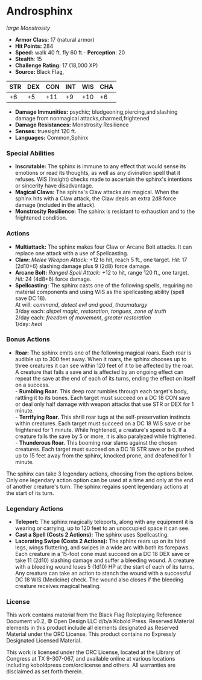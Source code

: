 # Androsphinx

*large* *Monstrosity*

- **Armor Class:** 17 (natural armor)
- **Hit Points:** 284 
- **Speed:** walk 40 ft. fly 60 ft.- **Perception**: 20
- **Stealth**: 15
- **Challenge Rating:** 17 (18,000 XP)
- **Source:** Black Flag,

| STR | DEX | CON | INT | WIS | CHA |
| --- | --- | --- | --- | --- | --- |
| +6 | +5 | +11 | +9 | +10 | +6 |

- **Damage Immunities:** psychic; bludgeoning,piercing,and slashing damage from nonmagical attacks,charmed,frightened
- **Damage Resistances:** Monstrosity Resilience
- **Senses:** truesight 120 ft.
- **Languages:** Common,Sphinx

### Special Abilities

- **Inscrutable:** The sphinx is immune to any effect that would sense its emotions or read its thoughts, as well as any divination spell that it refuses. WIS (Insight) checks made to ascertain the sphinx's intentions or sincerity have disadvantage.
- **Magical Claws:** The sphinx's Claw attacks are magical. When the sphinx hits with a Claw attack, the Claw deals an extra 2d8 force damage (included in the attack).
- **Monstrosity Resilience:** The sphinx is resistant to exhaustion and to the frightened condition.

### Actions

- **Multiattack:** The sphinx makes four Claw or Arcane Bolt attacks. It can replace one attack with a use of Spellcasting.
- **Claw:** _Melee Weapon Attack:_ +12 to hit, reach 5 ft., one target. _Hit:_ 17 (2d10+6) slashing damage plus 9 (2d8) force damage.
- **Arcane Bolt:** _Ranged Spell Attack:_ +12 to hit, range 120 ft., one target. _Hit:_ 24 (4d8+6) force damage.
- **Spellcasting:** The sphinx casts one of the following spells, requiring no material components and using WIS as the spellcasting ability (spell save DC 18).<br>At will: _command_, _detect evil and good_, _thaumaturgy_<br>3/day each: _dispel magic_, _restoration_, _tongues_, _zone of truth_<br>2/day each: _freedom of movement_, _greater restoration_<br>1/day: _heal_

### Bonus Actions

- **Roar:** The sphinx emits one of the following magical roars. Each roar is audible up to 300 feet away. When it roars, the sphinx chooses up to three creatures it can see within 120 feet of it to be affected by the roar. A creature that fails a save and is affected by an ongoing effect can repeat the save at the end of each of its turns, ending the effect on itself on a success.<br>- **Rumbling Roar.** This deep roar rumbles through each target's body, rattling it to its bones. Each target must succeed on a DC 18 CON save or deal only half damage with weapon attacks that use STR or DEX for 1 minute.<br>- **Terrifying Roar.** This shrill roar tugs at the self-preservation instincts within creatures. Each target must succeed on a DC 18 WIS save or be frightened for 1 minute. While frightened, a creature's speed is 0. If a creature fails the save by 5 or more, it is also paralyzed while frightened.<br>- **Thunderous Roar.** This booming roar slams against the chosen creatures. Each target must succeed on a DC 18 STR save or be pushed up to 15 feet away from the sphinx, knocked prone, and deafened for 1 minute.

The sphinx can take 3 legendary actions, choosing from the options below. Only one legendary action option can be used at a time and only at the end of another creature's turn. The sphinx regains spent legendary actions at the start of its turn.

### Legendary Actions

- **Teleport:** The sphinx magically teleports, along with any equipment it is wearing or carrying, up to 120 feet to an unoccupied space it can see.
- **Cast a Spell (Costs 2 Actions):** The sphinx uses Spellcasting.
- **Lacerating Swipe (Costs 2 Actions):** The sphinx rears up on its hind legs, wings fluttering, and swipes in a wide arc with both its forepaws. Each creature in a 15-foot cone must succeed on a DC 18 DEX save or take 11 (2d10) slashing damage and suffer a bleeding wound. A creature with a bleeding wound loses 5 (1d10) HP at the start of each of its turns. Any creature can take an action to stanch the wound with a successful DC 18 WIS (Medicine) check. The wound also closes if the bleeding creature receives magical healing.


### License

This work contains material from the Black Flag Roleplaying Reference Document v0.2, © Open Design LLC d/b/a Kobold Press. Reserved Material elements in this product include all elements designated as Reserved Material under the ORC License. This product contains no Expressly Designated Licensed Material.

This work is licensed under the ORC License, located at the Library of Congress at TX 9-307-067, and available online at various locations including koboldpress.com/orclicense and others. All warranties are disclaimed as set forth therein.
